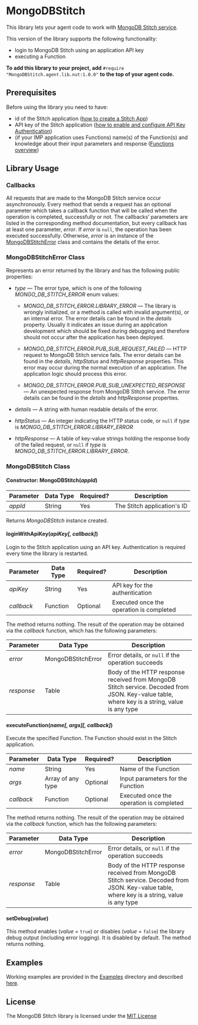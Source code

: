 # MongoDBStitch

This library lets your agent code to work with [MongoDB Stitch service](https://www.mongodb.com/cloud/stitch).

This version of the library supports the following functionality:

- login to MongoDB Stitch using an application API key
- executing a Function

**To add this library to your project, add** `#require "MongoDBStitch.agent.lib.nut:1.0.0"` **to the top of your agent code.**

## Prerequisites

Before using the library you need to have:

- id of the Stitch application ([how to create a Stitch App](https://docs.mongodb.com/stitch/getting-started))
- API key of the Stitch application ([how to enable and configure API Key Authentication](https://docs.mongodb.com/stitch/auth/apikey-auth))
- (if your IMP application uses Functions) name(s) of the Function(s) and knowledge about their input parameters and response ([Functions overview](https://docs.mongodb.com/stitch/functions/))

## Library Usage

### Callbacks

All requests that are made to the MongoDB Stitch service occur asynchronously. Every method that sends a request has an optional parameter which takes a callback function that will be called when the operation is completed, successfully or not. The callbacks’ parameters are listed in the corresponding method documentation, but every callback has at least one parameter, *error*. If *error* is `null`, the operation has been executed successfully. Otherwise, *error* is an instance of the [MongoDBStitchError](#mongodbstitcherror-class) class and contains the details of the error.

### MongoDBStitchError Class

Represents an error returned by the library and has the following public properties:

- *type* &mdash; The error type, which is one of the following *MONGO_DB_STITCH_ERROR* enum values:

  - *MONGO_DB_STITCH_ERROR.LIBRARY_ERROR* &mdash; The library is wrongly initialized, or a method is called with invalid argument(s), or an internal error. The error details can be found in the *details* property. Usually it indicates an issue during an application development which should be fixed during debugging and therefore should not occur after the application has been deployed.
  
  - *MONGO_DB_STITCH_ERROR.PUB_SUB_REQUEST_FAILED* &mdash; HTTP request to MongoDB Stitch service fails. The error details can be found in the *details*, *httpStatus* and *httpResponse* properties. This error may occur during the normal execution of an application. The application logic should process this error.
  
  - *MONGO_DB_STITCH_ERROR.PUB_SUB_UNEXPECTED_RESPONSE* &mdash; An unexpected response from MongoDB Stitch service. The error details can be found in the *details* and *httpResponse* properties.
  
- *details* &mdash; A string with human readable details of the error.

- *httpStatus* &mdash; An integer indicating the HTTP status code, or `null` if *type* is *MONGO_DB_STITCH_ERROR.LIBRARY_ERROR*

- *httpResponse* &mdash; A table of key-value strings holding the response body of the failed request, or `null` if *type* is *MONGO_DB_STITCH_ERROR.LIBRARY_ERROR*.

### MongoDBStitch Class

#### Constructor: MongoDBStitch(*appId*)

| Parameter | Data Type | Required? | Description |
| --- | --- | --- | --- |
| *appId* | String | Yes  | The Stitch application's ID |

Returns *MongoDBStitch* instance created.

#### loginWithApiKey(*apiKey[, callback]*)

Login to the Stitch application using an API key. Authentication is required every time the library is restarted.

| Parameter | Data Type | Required? | Description |
| --- | --- | --- | --- |
| *apiKey* | String | Yes | API key for the authentication |
| *callback* | Function | Optional | Executed once the operation is completed |

The method returns nothing. The result of the operation may be obtained via the *callback* function, which has the following parameters:

| Parameter | Data Type | Description |
| --- | --- | --- |
| *error* | MongoDBStitchError | Error details, or `null` if the operation succeeds |
| *response* | Table | Body of the HTTP response received from MongoDB Stitch service. Decoded from JSON. Key-value table, where key is a string, value is any type |

#### executeFunction(*name[, args][, callback]*)

Execute the specified Function. The Function should exist in the Stitch application.

| Parameter | Data Type | Required? | Description |
| --- | --- | --- | --- |
| *name* | String | Yes | Name of the Function |
| *args* | Array of any type | Optional | Input parameters for the Function |
| *callback* | Function | Optional | Executed once the operation is completed |

The method returns nothing. The result of the operation may be obtained via the *callback* function, which has the following parameters:

| Parameter | Data Type | Description |
| --- | --- | --- |
| *error* | MongoDBStitchError | Error details, or `null` if the operation succeeds |
| *response* | Table | Body of the HTTP response received from MongoDB Stitch service. Decoded from JSON. Key-value table, where key is a string, value is any type |

#### setDebug(*value*)

This method enables (*value* = `true`) or disables (*value* = `false`) the library debug output (including error logging). It is disabled by default. The method returns nothing.

## Examples

Working examples are provided in the [Examples](./Examples) directory and described [here](./Examples/README.md).

## License

The MongoDB Stitch library is licensed under the [MIT License](./LICENSE)
